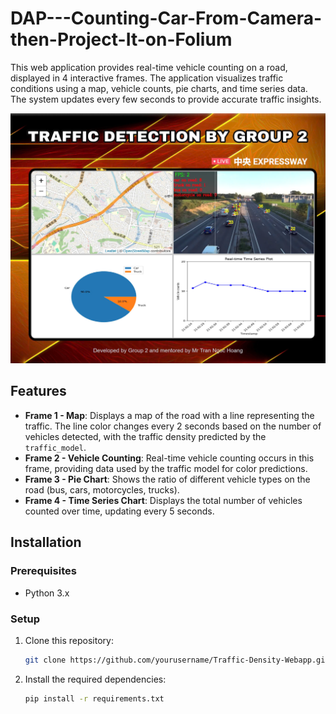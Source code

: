# DAP---Counting-Car-From-Camera-then-Project-It-on-Folium
This web application provides real-time vehicle counting on a road, displayed in 4 interactive frames. The application visualizes traffic conditions using a map, vehicle counts, pie charts, and time series data. The system updates every few seconds to provide accurate traffic insights.

![Demo](demo\demo.png)

## Features

- **Frame 1 - Map**: Displays a map of the road with a line representing the traffic. The line color changes every 2 seconds based on the number of vehicles detected, with the traffic density predicted by the `traffic_model`.
- **Frame 2 - Vehicle Counting**: Real-time vehicle counting occurs in this frame, providing data used by the traffic model for color predictions.
- **Frame 3 - Pie Chart**: Shows the ratio of different vehicle types on the road (bus, cars, motorcycles, trucks).
- **Frame 4 - Time Series Chart**: Displays the total number of vehicles counted over time, updating every 5 seconds.


## Installation

### Prerequisites

- Python 3.x


### Setup

1. Clone this repository:

   ```bash
   git clone https://github.com/yourusername/Traffic-Density-Webapp.git
2. Install the required dependencies:

    ```bash
    pip install -r requirements.txt

